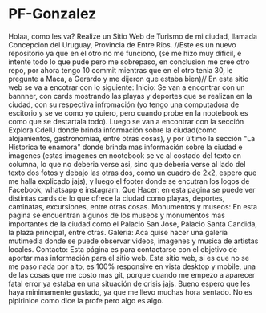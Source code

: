 # PF-Gonzalez
Holaa, como les va?
Realize un Sitio Web de Turismo de mi ciudad, llamada Concepcion del Uruguay, Provincia de Entre Rios.
//Este es un nuevo repositorio ya que en el otro no me funciono, (se me hizo muy dificil, e intente todo lo que pude pero me sobrepaso, en conclusion me cree otro repo, por ahora tengo 10 commit mientras que en el otro tenia 30, le pregunte a Maca, a Gerardo y me dijeron que estaba bien)//
En esta sitio web se va a encotrar con lo siguiente:
Inicio: Se van a encontrar con un bannner, con cards mostrando las playas y deportes que se realizan en la ciudad, con su respectiva infromación (yo tengo una computadora de escitorio y se ve como yo quiero, pero cuando probe en la nootebook es como que se destartala todo). Luego se van a encontrar con la sección Explora CdelU donde brinda información sobre la ciudad(como alojamientos, gastronomíaa, entre otras cosas), y por último la sección "La Historica te enamora" donde brinda mas información sobre la ciudad e imagenes (estas imagenes en nootebook se ve al costado del texto en columna, lo que no deberia verse asi, sino que deberia verse al lado del texto dos fotos y debajo las otras dos, como un cuadro de 2x2, espero que me halla explicado jajs), y luego el footer donde se encutran los logos de Facebook, whatsapp e instagram.
Que Hacer: en esta pagina se puede ver distintas cards de lo que ofrece la ciudad como playas, deportes, caminatas, excursiones, entre otras cosas.
Monumentos y museos: En esta pagina se encuentran algunos de los museos y monumentos mas importantes de la ciudad como el Palacio San Jose, Palacio Santa Candida, la plaza principal, entre otras.
Galeria: Aca quise hacer una galería mutimedia donde se puede observar videos, imagenes y musica de artistas locales.
Contacto: Esta página es para contactarse con el objetivo de aportar mas información para el sitio web.
Esta sitio web, si es que no se me paso nada por alto, es 100% responsive en vista desktop y mobile, una de las cosas que me costo mas git, porque cuando me empezo a aparecer fatal error ya estaba en una situación de crisis jajs.
Bueno espero que les haya minimamente gustado, ya que me llevo muchas hora sentado. No es pipirinice como dice la profe pero algo es algo.

